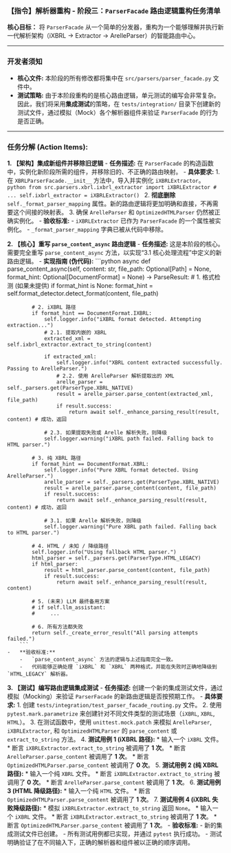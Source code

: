 ### **【指令】解析器重构 - 阶段三：`ParserFacade` 路由逻辑重构任务清单**

**核心目标：** 将 `ParserFacade` 从一个简单的分发器，重构为一个能够理解并执行新一代解析架构（iXBRL -> Extractor -> ArelleParser）的智能路由中心。

---

### **开发者须知**

*   **核心文件:** 本阶段的所有修改都将集中在 `src/parsers/parser_facade.py` 文件中。
*   **测试策略:** 由于本阶段重构的是核心路由逻辑，单元测试的编写会非常复杂。因此，我们将采用**集成测试**的策略，在 `tests/integration/` 目录下创建新的测试文件，通过模拟（Mock）各个解析器组件来验证 `ParserFacade` 的行为是否正确。

---

### **任务分解 (Action Items):**

**1. 【架构】集成新组件并移除旧逻辑**
    -   **任务描述:** 在 `ParserFacade` 的构造函数中，实例化新阶段所需的组件，并移除旧的、不正确的路由映射。
    -   **具体要求:**
        1.  在 `XBRLParserFacade.__init__` 方法中，导入并实例化 `iXBRLExtractor`。
            ```python
            from src.parsers.xbrl.ixbrl_extractor import iXBRLExtractor
            # ...
            self.ixbrl_extractor = iXBRLExtractor()
            ```
        2.  **彻底删除** `self._format_parser_mapping` 属性。新的路由逻辑将更加明确和直接，不再需要这个间接的映射表。
        3.  确保 `ArelleParser` 和 `OptimizedHTMLParser` 仍然被正确实例化。
    -   **验收标准:**
        -   `iXBRLExtractor` 已作为 `ParserFacade` 的一个属性被实例化。
        -   `_format_parser_mapping` 字典已被从代码中移除。

**2. 【核心】重写 `parse_content_async` 路由逻辑**
    -   **任务描述:** 这是本阶段的核心。需要完全重写 `parse_content_async` 方法，以实现“3.1 核心处理流程”中定义的新路由逻辑。
    -   **实现指南 (伪代码):**
        ```python
        async def parse_content_async(self, content: str, file_path: Optional[Path] = None, format_hint: Optional[DocumentFormat] = None) -> ParseResult:
            # 1. 格式检测 (如果未提供)
            if format_hint is None:
                format_hint = self.format_detector.detect_format(content, file_path)

            # 2. iXBRL 路径
            if format_hint == DocumentFormat.IXBRL:
                self.logger.info("iXBRL format detected. Attempting extraction...")
                # 2.1. 提取内嵌的 XBRL
                extracted_xml = self.ixbrl_extractor.extract_to_string(content)
                
                if extracted_xml:
                    self.logger.info("XBRL content extracted successfully. Passing to ArelleParser.")
                    # 2.2. 使用 ArelleParser 解析提取出的 XML
                    arelle_parser = self._parsers.get(ParserType.XBRL_NATIVE)
                    result = arelle_parser.parse_content(extracted_xml, file_path)
                    if result.success:
                        return await self._enhance_parsing_result(result, content) # 成功，返回
                
                # 2.3. 如果提取失败或 Arelle 解析失败，则降级
                self.logger.warning("iXBRL path failed. Falling back to HTML parser.")

            # 3. 纯 XBRL 路径
            if format_hint == DocumentFormat.XBRL:
                self.logger.info("Pure XBRL format detected. Using ArelleParser.")
                arelle_parser = self._parsers.get(ParserType.XBRL_NATIVE)
                result = arelle_parser.parse_content(content, file_path)
                if result.success:
                    return await self._enhance_parsing_result(result, content) # 成功，返回
                
                # 3.1. 如果 Arelle 解析失败，则降级
                self.logger.warning("Pure XBRL path failed. Falling back to HTML parser.")

            # 4. HTML / 未知 / 降级路径
            self.logger.info("Using fallback HTML parser.")
            html_parser = self._parsers.get(ParserType.HTML_LEGACY)
            if html_parser:
                result = html_parser.parse_content(content, file_path)
                if result.success:
                    return await self._enhance_parsing_result(result, content)

            # 5. (未来) LLM 最终备用方案
            # if self.llm_assistant:
            #     ...

            # 6. 所有方法都失败
            return self._create_error_result("All parsing attempts failed.")
        ```
    -   **验收标准:**
        -   `parse_content_async` 方法的逻辑与上述指南完全一致。
        -   代码能够正确处理 `iXBRL` 和 `XBRL` 两种格式，并能在失败时正确地降级到 `HTML_LEGACY` 解析器。

**3. 【测试】编写路由逻辑集成测试**
    -   **任务描述:** 创建一个新的集成测试文件，通过模拟（Mocking）来验证 `ParserFacade` 的新路由逻辑是否按预期工作。
    -   **具体要求:**
        1.  创建 `tests/integration/test_parser_facade_routing.py` 文件。
        2.  使用 `pytest.mark.parametrize` 来创建针对不同文件类型的测试场景（`iXBRL`, `XBRL`, `HTML`）。
        3.  在测试函数中，使用 `unittest.mock.patch` 来模拟 `ArelleParser`, `iXBRLExtractor`, 和 `OptimizedHTMLParser` 的 `parse_content` 或 `extract_to_string` 方法。
        4.  **测试用例 1 (iXBRL 路径):**
            *   输入一个 `iXBRL` 文件。
            *   断言 `iXBRLExtractor.extract_to_string` 被调用了 **1 次**。
            *   断言 `ArelleParser.parse_content` 被调用了 **1 次**。
            *   断言 `OptimizedHTMLParser.parse_content` 被调用了 **0 次**。
        5.  **测试用例 2 (纯 XBRL 路径):**
            *   输入一个纯 `XBRL` 文件。
            *   断言 `iXBRLExtractor.extract_to_string` 被调用了 **0 次**。
            *   断言 `ArelleParser.parse_content` 被调用了 **1 次**。
        6.  **测试用例 3 (HTML 降级路径):**
            *   输入一个纯 `HTML` 文件。
            *   断言 `OptimizedHTMLParser.parse_content` 被调用了 **1 次**。
        7.  **测试用例 4 (iXBRL 失败降级路径):**
            *   模拟 `iXBRLExtractor.extract_to_string` 返回 `None`。
            *   输入一个 `iXBRL` 文件。
            *   断言 `iXBRLExtractor.extract_to_string` 被调用了 **1 次**。
            *   断言 `OptimizedHTMLParser.parse_content` 被调用了 **1 次**。
    -   **验收标准:**
        -   新的集成测试文件已创建。
        -   所有测试用例都已实现，并通过 `pytest` 执行成功。
        -   测试明确验证了在不同输入下，正确的解析器和组件被以正确的顺序调用。
